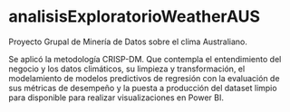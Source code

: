 # analisisExploratorioWeatherAUS
Proyecto Grupal de Minería de Datos sobre el clima Australiano.

Se aplicó la metodología CRISP-DM. Que contempla el entendimiento del negocio y los datos climáticos, su limpieza y transformación, el modelamiento de modelos predictivos de regresión con la evaluación de sus métricas de desempeño y la puesta a producción del dataset limpio para disponible para realizar visualizaciones en Power BI.
